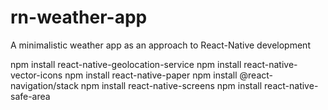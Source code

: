 # rn-weather-app

A minimalistic weather app as an approach to React-Native development

npm install react-native-geolocation-service
npm install react-native-vector-icons
npm install react-native-paper
npm install @react-navigation/stack
npm install react-native-screens
npm install react-native-safe-area

